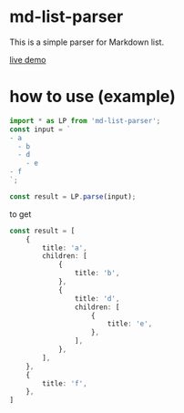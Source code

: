 # md-list-parser

This is a simple parser for Markdown list.

[live demo](https://hedrall.github.io/md-list-parser/)

# how to use (example)

```ts
import * as LP from 'md-list-parser';
const input = `
- a
  - b
  - d
    - e
- f
`;

const result = LP.parse(input);
```

to get 
```ts
const result = [
    {
        title: 'a',
        children: [
            {
                title: 'b',
            },
            {
                title: 'd',
                children: [
                    {
                        title: 'e',
                    },
                ],
            },
        ],
    },
    {
        title: 'f',
    },
]
```
